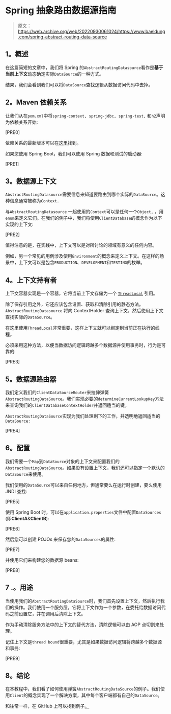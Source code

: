 # Spring 抽象路由数据源指南

> 原文：<https://web.archive.org/web/20220930061024/https://www.baeldung.com/spring-abstract-routing-data-source>

## **1。概述**

在这篇简短的文章中，我们将 Spring 的`AbstractRoutingDatasource`看作是**基于当前上下文**动态确定实际`DataSource`的一种方式。

结果，我们会看到我们可以将`DataSource`查找逻辑从数据访问代码中去掉。

## **2。Maven 依赖关系**

让我们从在`pom.xml`中将`spring-context, spring-jdbc, spring-test,` 和`h2`声明为依赖关系开始:

[PRE0]

依赖关系的最新版本可以在[这里](https://web.archive.org/web/20220927223231/https://search.maven.org/classic/#search%7Cga%7C1%7C(g%3A%22org.springframework%22%20AND%20(a%3A%22spring-context%22%20OR%20a%3A%22spring-jdbc%22%20OR%20a%3A%22spring-test%22))%20OR%20(g%3A%22com.h2database%22%20AND%20a%3A%22h2%22))找到。

如果您使用 Spring Boot，我们可以使用 Spring 数据和测试的启动器:

[PRE1]

## **3。数据源上下文**

`AbstractRoutingDatasource`需要信息来知道要路由到哪个实际的`DataSource`。这种信息通常被称为`Context.`

与`AbstractRoutingDatasource` 一起使用的`Context`可以是任何一个`Object,` ，用`enum`来定义它们。在我们的例子中，我们将使用`ClientDatabase`的概念作为以下实现的上下文:

[PRE2]

值得注意的是，在实践中，上下文可以是对所讨论的领域有意义的任何内容。

例如，另一个常见的用例涉及使用`Environment`的概念来定义上下文。在这样的场景中，上下文可以是包含`PRODUCTION`、`DEVELOPMENT`和`TESTING`的枚举。

## **4。上下文持有者**

上下文容器实现是一个容器，它将当前上下文存储为一个 [`ThreadLocal`](/web/20220927223231/https://www.baeldung.com/java-threadlocal) 引用。

除了保存引用之外，它还应该包含设置、获取和清除引用的静态方法。`AbstractRoutingDatasource` 将向 ContextHolder 查询上下文，然后使用上下文查找实际的`DataSource`。

在这里使用`ThreadLocal`非常重要，这样上下文就可以绑定到当前正在执行的线程。

必须采用这种方法，以便当数据访问逻辑跨越多个数据源并使用事务时，行为是可靠的:

[PRE3]

## **5。数据源路由器**

我们定义我们的`ClientDataSourceRouter`来拉伸弹簧`AbstractRoutingDataSource`。我们实现必要的`determineCurrentLookupKey`方法来查询我们的`ClientDatabaseContextHolder`并返回适当的键。

`AbstractRoutingDataSource`实现为我们处理剩下的工作，并透明地返回适当的`DataSource:`

[PRE4]

## **6。配置**

我们需要一个`Map`到`DataSource`对象的上下文来配置我们的`AbstractRoutingDataSource`。如果没有设置上下文，我们还可以指定一个默认的`DataSource`来使用。

我们使用的`DataSource`可以来自任何地方，但通常要么在运行时创建，要么使用 JNDI 查找:

[PRE5]

使用 Spring Boot 时，可以在`application.properties`文件中配置`DataSources` (即**ClientA**&**ClientB**):

[PRE6]

然后您可以创建 POJOs 来保存您的`DataSources`的属性:

[PRE7]

并使用它们来构建您的数据源 beans:

[PRE8]

## 7 .**。用途**

当使用我们的`AbstractRoutingDataSource`时，我们首先设置上下文，然后执行我们的操作。我们使用一个服务层，它将上下文作为一个参数，在委托给数据访问代码之前设置它，并在调用后清除上下文。

作为手动清除服务方法中的上下文的替代方法，清除逻辑可以由 AOP 点切割来处理。

记住上下文是`thread bound`很重要，尤其是如果数据访问逻辑将跨越多个数据源和事务:

[PRE9]

## **8。结论**

在本教程中，我们看了如何使用弹簧`AbstractRoutingDataSource`的例子。我们使用`Client`的概念实现了一个解决方案，其中每个客户端都有自己的`DataSource`。

和往常一样，在 GitHub 上可以找到例子[。](https://web.archive.org/web/20220927223231/https://github.com/eugenp/tutorials/tree/master/persistence-modules/spring-jpa)